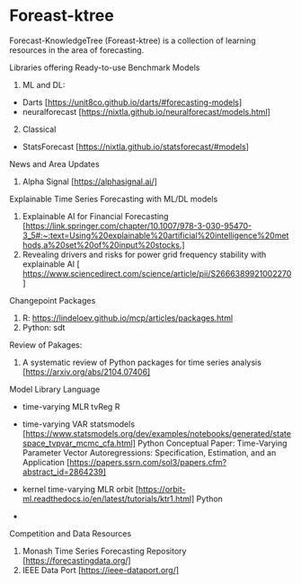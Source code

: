 # Foreast-ktree
Forecast-KnowledgeTree (Foreast-ktree) is a collection of learning resources in the area of forecasting.

Libraries offering Ready-to-use Benchmark Models
1. ML and DL: 
- Darts [https://unit8co.github.io/darts/#forecasting-models]
- neuralforecast [https://nixtla.github.io/neuralforecast/models.html]
2. Classical
- StatsForecast [https://nixtla.github.io/statsforecast/#models]

News and Area Updates
1. Alpha Signal [https://alphasignal.ai/]

Explainable Time Series Forecasting with ML/DL models
1. Explainable AI for Financial Forecasting [https://link.springer.com/chapter/10.1007/978-3-030-95470-3_5#:~:text=Using%20explainable%20artificial%20intelligence%20methods,a%20set%20of%20input%20stocks.]
2. Revealing drivers and risks for power grid frequency stability with explainable AI [ https://www.sciencedirect.com/science/article/pii/S2666389921002270]


Changepoint Packages
1. R: https://lindeloev.github.io/mcp/articles/packages.html
2. Python: sdt



Review of Pakages:
1. A systematic review of Python packages for time series analysis [https://arxiv.org/abs/2104.07406]

Model	Library	Language
- time-varying MLR	tvReg	R
- time-varying VAR	statsmodels [https://www.statsmodels.org/dev/examples/notebooks/generated/statespace_tvpvar_mcmc_cfa.html]	Python
Conceptual Paper: Time-Varying Parameter Vector Autoregressions: Specification, Estimation, and an Application [https://papers.ssrn.com/sol3/papers.cfm?abstract_id=2864239]

- kernel time-varying MLR	orbit [https://orbit-ml.readthedocs.io/en/latest/tutorials/ktr1.html]	Python
- 






Competition and Data Resources
1. Monash Time Series Forecasting Repository [https://forecastingdata.org/]
2. IEEE Data Port [https://ieee-dataport.org/]
